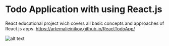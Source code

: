 # Todo Application with using React.js
 
React educational project wich covers all basic concepts and approaches of React.js apps.
https://artemalieinikov.github.io/ReactTodoApp/

![alt text](https://raw.githubusercontent.com/ArtemAlieinikov/ReactTodoApp/master/presentationImage.PNG)
